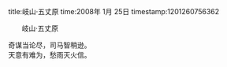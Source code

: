 title:岐山·五丈原
time:2008年 1月 25日
timestamp:1201260756362

<P>&nbsp;&nbsp;&nbsp;&nbsp;&nbsp;&nbsp; 岐山·五丈原</P>
<P>奇谋当论尽，司马智稍逊。<BR>天意有难为，愁雨灭火信。</P>